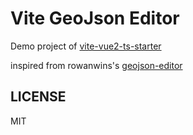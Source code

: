 # Vite GeoJson Editor

Demo project of [vite-vue2-ts-starter](https://github.com/logue/vite-vue2-ts-starter)

inspired from rowanwins's [geojson-editor](https://github.com/rowanwins/geojson-editor)

## LICENSE

MIT
